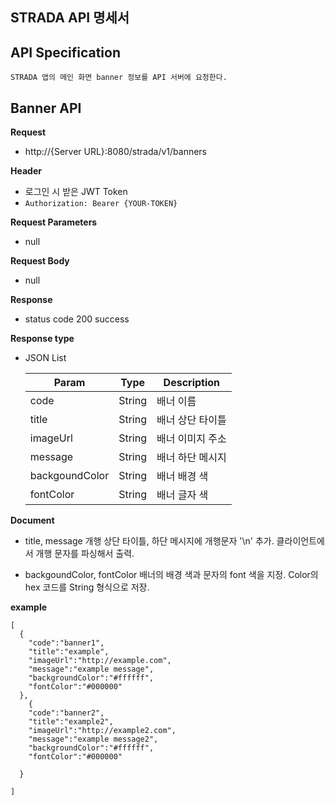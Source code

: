 ## STRADA API 명세서

## API Specification

	STRADA 앱의 메인 화면 banner 정보를 API 서버에 요청한다.
 
## Banner API

  **Request**
  - http://{Server URL}:8080/strada/v1/banners
  
  **Header**
  - 로그인 시 받은 JWT Token
  - `Authorization: Bearer {YOUR-TOKEN}`

  **Request Parameters**
  - null
    
  **Request Body**
  - null

  **Response**
  - status code 200 success

  **Response type**
  - JSON List
  
    |Param|Type|Description|
    |------|---|---|
    |code|String|배너 이름|
    |title|String|배너 상단 타이틀|
    |imageUrl|String|배너 이미지 주소|
    |message|String|배너 하단 메시지|
    |backgoundColor|String|배너 배경 색|
    |fontColor|String|배너 글자 색|
        
  **Document**
  - title, message 개행
  상단 타이틀, 하단 메시지에 개행문자 '\n' 추가.
  클라이언트에서 개행 문자를 파싱해서 출력.
  
  - backgoundColor, fontColor
  배너의 배경 색과 문자의 font 색을 지정.
  Color의 hex 코드를 String 형식으로 저장.

  **example**

  
    [
      {
        "code":"banner1",
        "title":"example",
        "imageUrl":"http://example.com",
        "message":"example message",
        "backgroundColor":"#ffffff",
        "fontColor":"#000000"
      },
        {
        "code":"banner2",
        "title":"example2",
        "imageUrl":"http://example2.com",
        "message":"example message2",
        "backgroundColor":"#ffffff",
        "fontColor":"#000000"
        
      }
      
    ]
  
